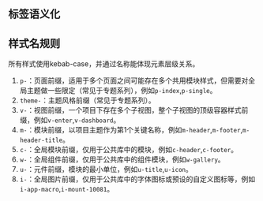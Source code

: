 ## 标签语义化

## 样式名规则
所有样式使用kebab-case，并通过名称能体现元素层级关系。

1. `p-`：页面前缀，适用于多个页面之间可能存在多个共用模块样式，但需要对全局主题做一些限定（常见于专题系列），例如`p-index`,`p-single`。
2. `theme-`：主题风格前缀（常见于专题系列）。
3. `v-`：视图前缀，一个项目下存在多个子视图，整个子视图的顶级容器样式前缀，例如`v-enter`,`v-dashboard`。
4. `m-`：模块前缀，以项目主题作为第1个关键名称，例如`m-header`,`m-footer`,`m-header-title`。
5. `c-`：全局模块前缀，仅用于公共库中的模块，例如`c-header`,`c-footer`。
6. `w-`：全局组件前缀，仅用于公共库中的组件模块，例如`w-gallery`。
7. `u-`：元件前缀，模块的最小单位，例如`u-title`,`u-icon`。
8. `i-`：全局图片前缀，仅用于公共库中的字体图标或预设的自定义图标等，例如`i-app-macro`,`i-mount-10081`。